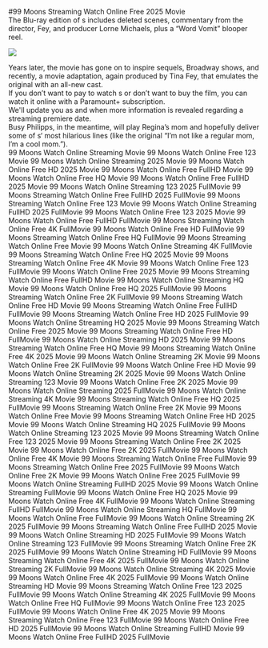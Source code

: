 #99 Moons Streaming Watch Online Free 2025 Movie  
The Blu-ray edition of s includes deleted scenes, commentary from the director, Fey, and producer Lorne Michaels, plus a “Word Vomit” blooper reel.  
  
[![](https://i.imgur.com/qSNzIqt.png)](https://movie.rssnews.media/CJhkTbZ.php)  
  
Years later, the movie has gone on to inspire sequels, Broadway shows, and recently, a movie adaptation, again produced by Tina Fey, that emulates the original with an all-new cast.  
If you don’t want to pay to watch s or don’t want to buy the film, you can watch it online with a Paramount+ subscription.  
We'll update you as and when more information is revealed regarding a streaming premiere date.  
Busy Philipps, in the meantime, will play Regina’s mom and hopefully deliver some of s‘ most hilarious lines (like the original “I’m not like a regular mom, I’m a cool mom.”).  
99 Moons Watch Online Streaming Movie
99 Moons Watch Online Free 123 Movie
99 Moons Watch Online Streaming 2025 Movie
99 Moons Watch Online Free HD 2025 Movie
99 Moons Watch Online Free FullHD Movie
99 Moons Watch Online Free HQ Movie
99 Moons Watch Online Free FullHD 2025 Movie
99 Moons Watch Online Streaming 123 2025 FullMovie
99 Moons Streaming Watch Online Free FullHD 2025 FullMovie
99 Moons Streaming Watch Online Free 123 Movie
99 Moons Watch Online Streaming FullHD 2025 FullMovie
99 Moons Watch Online Free 123 2025 Movie
99 Moons Watch Online Free FullHD FullMovie
99 Moons Streaming Watch Online Free 4K FullMovie
99 Moons Watch Online Free HD FullMovie
99 Moons Streaming Watch Online Free HQ FullMovie
99 Moons Streaming Watch Online Free Movie
99 Moons Watch Online Streaming 4K FullMovie
99 Moons Streaming Watch Online Free HQ 2025 Movie
99 Moons Streaming Watch Online Free 4K Movie
99 Moons Watch Online Free 123 FullMovie
99 Moons Watch Online Free 2025 Movie
99 Moons Streaming Watch Online Free FullHD Movie
99 Moons Watch Online Streaming HQ Movie
99 Moons Watch Online Free HQ 2025 FullMovie
99 Moons Streaming Watch Online Free 2K FullMovie
99 Moons Streaming Watch Online Free HD Movie
99 Moons Streaming Watch Online Free FullHD FullMovie
99 Moons Streaming Watch Online Free HD 2025 FullMovie
99 Moons Watch Online Streaming HQ 2025 Movie
99 Moons Streaming Watch Online Free 2025 Movie
99 Moons Streaming Watch Online Free HD FullMovie
99 Moons Watch Online Streaming HD 2025 Movie
99 Moons Streaming Watch Online Free HQ Movie
99 Moons Streaming Watch Online Free 4K 2025 Movie
99 Moons Watch Online Streaming 2K Movie
99 Moons Watch Online Free 2K FullMovie
99 Moons Watch Online Free HD Movie
99 Moons Watch Online Streaming 2K 2025 Movie
99 Moons Watch Online Streaming 123 Movie
99 Moons Watch Online Free 2K 2025 Movie
99 Moons Watch Online Streaming 2025 FullMovie
99 Moons Watch Online Streaming 4K Movie
99 Moons Streaming Watch Online Free HQ 2025 FullMovie
99 Moons Streaming Watch Online Free 2K Movie
99 Moons Watch Online Free Movie
99 Moons Streaming Watch Online Free HD 2025 Movie
99 Moons Watch Online Streaming HQ 2025 FullMovie
99 Moons Watch Online Streaming 123 2025 Movie
99 Moons Streaming Watch Online Free 123 2025 Movie
99 Moons Streaming Watch Online Free 2K 2025 Movie
99 Moons Watch Online Free 2K 2025 FullMovie
99 Moons Watch Online Free 4K Movie
99 Moons Streaming Watch Online Free FullMovie
99 Moons Streaming Watch Online Free 2025 FullMovie
99 Moons Watch Online Free 2K Movie
99 Moons Watch Online Free 2025 FullMovie
99 Moons Watch Online Streaming FullHD 2025 Movie
99 Moons Watch Online Streaming FullMovie
99 Moons Watch Online Free HQ 2025 Movie
99 Moons Watch Online Free 4K FullMovie
99 Moons Watch Online Streaming FullHD FullMovie
99 Moons Watch Online Streaming HQ FullMovie
99 Moons Watch Online Free FullMovie
99 Moons Watch Online Streaming 2K 2025 FullMovie
99 Moons Streaming Watch Online Free FullHD 2025 Movie
99 Moons Watch Online Streaming HD 2025 FullMovie
99 Moons Watch Online Streaming 123 FullMovie
99 Moons Streaming Watch Online Free 2K 2025 FullMovie
99 Moons Watch Online Streaming HD FullMovie
99 Moons Streaming Watch Online Free 4K 2025 FullMovie
99 Moons Watch Online Streaming 2K FullMovie
99 Moons Watch Online Streaming 4K 2025 Movie
99 Moons Watch Online Free 4K 2025 FullMovie
99 Moons Watch Online Streaming HD Movie
99 Moons Streaming Watch Online Free 123 2025 FullMovie
99 Moons Watch Online Streaming 4K 2025 FullMovie
99 Moons Watch Online Free HQ FullMovie
99 Moons Watch Online Free 123 2025 FullMovie
99 Moons Watch Online Free 4K 2025 Movie
99 Moons Streaming Watch Online Free 123 FullMovie
99 Moons Watch Online Free HD 2025 FullMovie
99 Moons Watch Online Streaming FullHD Movie
99 Moons Watch Online Free FullHD 2025 FullMovie